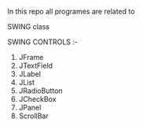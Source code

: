 In this repo all programes are related to 

SWING class

SWING CONTROLS :-
1. JFrame
2. JTextField
3. JLabel
4. JList
5. JRadioButton
6. JCheckBox
7. JPanel
8. ScrollBar
        
